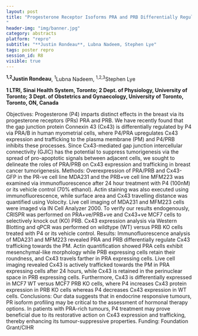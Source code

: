 ```yaml
---
layout: post
title: "Progesterone Receptor Isoforms PRA and PRB Differentially Regulate Connexin 43 Expression and Intracellular Distribution in Breast Cancer Cells
"
header-img: "img/banner.jpg"
category: abstracts
platform: "repro"
subtitle: "**Justin Rondeau**, Lubna Nadeem, Stephen Lye"
tags: poster repro
session_id: R8
visible: true
---
```

**<sup>1,2</sup>Justin Rondeau**, <sup>1</sup>Lubna Nadeem, <sup>1,2,3</sup>Stephen Lye

__1 LTRI, Sinai Health System, Toronto; 2 Dept. of Physiology, University of Toronto; 3 Dept. of Obstetrics and Gynaecology, University of Toronto, Toronto, ON, Canada__

Objectives:
Progesterone (P4) imparts distinct effects in the breast via its progesterone receptors (PRs) PRA and PRB. We have recently found that the gap junction protein Connexin 43 (Cx43) is differentially regulated by P4 via PRA/B in human myometrial cells, where P4/PRA upregulates Cx43 expression and trafficking to the plasma membrane (PM) and P4/PRB inhibits these processes. Since Cx43-mediated gap junction intercellular connectivity (GJIC) has the potential to suppress tumorigenesis via the spread of pro-apoptotic signals between adjacent cells, we sought to delineate the roles of PRA/PRB on Cx43 expression and trafficking in breast cancer tumorigenesis. 
Methods:
Overexpression of PRA/PRB and Cx43-GFP in the PR-ve cell line MDA231 and the PRB+ve cell line MFM223 was examined via immunofluorescence after 24 hour treatment with P4 (100nM) or its vehicle control (70% ethanol). Actin staining was also executed using immunofluorescence, while surface area and Cx43 travelling distance was quantified using Volocity. Live cell imaging of MDA231 and MFM223 cells were imaged via IN Cell Analyzer 2000. To verify our results endogenously, CRISPR was performed on PRA+ve/PRB+ve and Cx43+ve MCF7 cells to selectively knock out (KO) PRB. Cx43 expression analysis via Western Blotting and qPCR was performed on wildtype (WT) versus PRB KO cells treated with P4 or its vehicle control. 
Results:
Immunofluorescence analysis of MDA231 and MFM223 revealed PRA and PRB differentially regulate Cx43 trafficking towards the PM. Actin quantification showed PRA cells exhibit mesenchymal-like morphology while PRB expressing cells retain their roundness, and Cx43 travels farther in PRA expressing cells. Live cell imaging revealed Cx43 is actively trafficked towards the PM in PRA expressing cells after 24 hours, while Cx43 is retained in the perinuclear space in PRB expressing cells. Furthermore, Cx43 is differentially expressed in MCF7 WT versus MCF7 PRB KO cells, where P4 increases Cx43 protein expression in PRB KO cells whereas P4 decreases Cx43 expression in WT cells.
Conclusions:
Our data suggests that in endocrine responsive tumours, PR isoform profiling may be critical to the assessment of hormonal therapy options. In patients with PRA-rich tumours, P4 treatment may prove beneficial due to its restorative action on Cx43 expression and trafficking, thereby enhancing its tumour-suppressive properties. 
Funding:
Foundation Grant/CIHR
